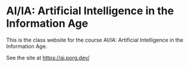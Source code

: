 # AI/IA: Artificial Intelligence in the Information Age

This is the class website for the course AI/IA: Artificial Intelligence in the Information Age.

See the site at <https://ai.porg.dev/>